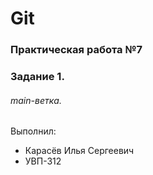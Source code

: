 # Git
### Практическая работа №7
### Задание 1.
###### main-ветка. 

Выполнил:
* Карасёв Илья Сергеевич
* УВП-312
